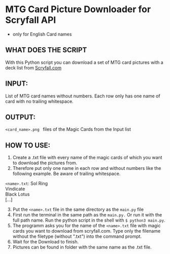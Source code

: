 # MTG Card Picture Downloader for Scryfall API 

* only for English Card names 

## WHAT DOES THE SCRIPT
With this Python script you can download a set of MTG card pictures with a deck list from [Scryfall.com](https://scryfall.com/)

## INPUT: 
List of MTG card names without numbers. Each row only has one name of card with no trailing whitespace.

## OUTPUT: 
`<card_name>.png ` files of the Magic Cards from the Input list

## HOW TO USE:

1. Create a .txt file with every name of the magic cards of which you want 
to download the pictures from.
2. Therefore put only one name in each row and without numbers like the 
following example. Be aware of trailing whitespace.

`<name>.txt`: 
Sol Ring<br />
Vindicate<br />
Black Lotus<br />
[...]

3. Put the `<name>.txt` file in the same directory as the `main.py` file
4. First run the terminal in the same path as the `main.py.` Or run it with the full path name. Run the python script in the shell with `$ python3 main.py`.
5. The programm asks you for the name of the `<name>.txt` file with magic cards you want to download from scryfall.com. 
Type only the filename without the filetype (without ".txt") into the command prompt.
6. Wait for the Download to finish.
7. Pictures can be found in folder with the same name as the .txt file.
